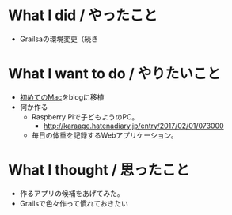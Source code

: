 # What I did / やったこと
- Grailsaの環境変更（続き

# What I want to do / やりたいこと
- [初めてのMac](https://slideck.io/github.com/yamap55/Slide/20170113/first_mac.md#/)をblogに移植
- 何か作る
  - Raspberry Piで子どもようのPC。
    - http://karaage.hatenadiary.jp/entry/2017/02/01/073000
  - 毎日の体重を記録するWebアプリケーション。

# What I thought / 思ったこと
- 作るアプリの候補をあげてみた。
- Grailsで色々作って慣れておきたい
